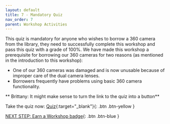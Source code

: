 ```yaml
---
layout: default
title: 7 - Mandatory Quiz
nav_order: 7
parent: Workshop Activities
---
```


This quiz is mandatory for anyone who wishes to borrow a 360 camera from the library, they need to successfully complete this workshop and pass this quiz with a grade of 100%. We have made this workshop a prerequisite for borrowing our 360 cameras for two reasons (as mentioned in the introduction to this workshop):

- One of our 360 cameras was damaged and is now unusable because of improper care of the dual camera lenses.
- Borrowers frequently have problems using basic 360 camera functionality.

** Brittany: It might make sense to turn the link to the quiz into a button**

Take the quiz now: [Quiz](https://forms.gle/cUx5CF7t7HxjhYsZA){:target="_blank"}{: .btn .btn-yellow }<br>


[NEXT STEP: Earn a Workshop badge](informal-credentials.html){: .btn .btn-blue }
